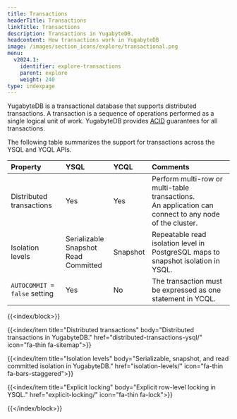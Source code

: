 ```yaml
---
title: Transactions
headerTitle: Transactions
linkTitle: Transactions
description: Transactions in YugabyteDB.
headcontent: How transactions work in YugabyteDB
image: /images/section_icons/explore/transactional.png
menu:
  v2024.1:
    identifier: explore-transactions
    parent: explore
    weight: 240
type: indexpage
---
```


YugabyteDB is a transactional database that supports distributed transactions. A transaction is a sequence of operations performed as a single logical unit of work. YugabyteDB provides [ACID](../../architecture/key-concepts/#acid) guarantees for all transactions.

The following table summarizes the support for transactions across the YSQL and YCQL APIs.

| Property | YSQL | YCQL | Comments |
| :------- | :--- | :--- | :------- |
| Distributed transactions | Yes | Yes | Perform multi-row or multi-table transactions.<br/>An application can connect to any node of the cluster. |
| Isolation levels | Serializable<br/>Snapshot<br/>Read Committed | Snapshot | Repeatable read isolation level in PostgreSQL maps to snapshot isolation in YSQL. |
| `AUTOCOMMIT = false` setting | Yes | No | The transaction must be expressed as one statement in YCQL. |

<!--
| [Explicit locking] | Yes | No | Ability to perform row- and table-level locking |
| [DDL statements] | Transaction per DDL statement  | Transaction per DDL statement | Each DDL statement is a transaction in both YSQL and YCQL, even if other DDL statements are in a transaction block in YSQL. |
| [Non-transactional tables] | No | Yes | Ability to disable multi-row transactions on a per-table basis. <br/>Useful for some features such as automatic data expiry. |
-->

{{<index/block>}}

  {{<index/item
    title="Distributed transactions"
    body="Distributed transactions in YugabyteDB."
    href="distributed-transactions-ysql/"
    icon="fa-thin fa-sitemap">}}

  {{<index/item
    title="Isolation levels"
    body="Serializable, snapshot, and read committed isolation in YugabyteDB."
    href="isolation-levels/"
    icon="fa-thin fa-bars-staggered">}}

  {{<index/item
    title="Explicit locking"
    body="Explicit row-level locking in YSQL."
    href="explicit-locking/"
    icon="fa-thin fa-lock">}}

{{</index/block>}}

<!-- ADD THIS ONCE READY:

  <div class="col-12 col-md-6 col-lg-12 col-xl-6">
    <a class="section-link icon-offset" href="ddl-operations/">
      <div class="head">
        <div class="icon"><i class="fa-solid fa-table"></i></div>
        <div class="title">DDL Operations</div>
      </div>
      <div class="body">
        How YugabyteDB handles DDL operations in transaction blocks.
      </div>
    </a>
  </div>
  <div class="col-12 col-md-6 col-lg-12 col-xl-6">
    <a class="section-link icon-offset" href="non-transactional-tables/">
      <div class="head">
        <div class="icon"><i class="fa-solid fa-strikethrough"></i></div>
        <div class="title">Non-Transactional Tables</div>
      </div>
      <div class="body">
        Disable multi-row transactions on a per-table basis in YCQL.
      </div>
    </a>
  </div>
-->
